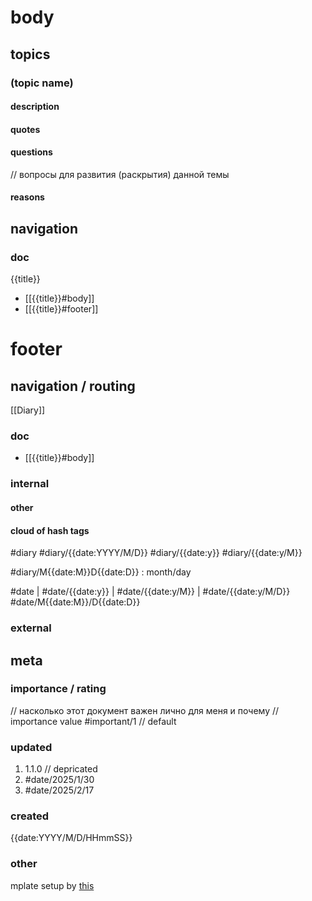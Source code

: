 
# body
## topics
### (topic name)
#### description 
#### quotes
#### questions
// вопросы для развития (раскрытия) данной темы 
#### reasons 
## navigation 
### doc
{{title}}
- [[{{title}}#body]]
- [[{{title}}#footer]]
# footer

## navigation / routing
[[Diary]]
### doc 
- [[{{title}}#body]]
### internal
#### other
#### cloud of hash tags

#diary #diary/{{date:YYYY/M/D}} #diary/{{date:y}} #diary/{{date:y/M}}

#diary/M{{date:M}}D{{date:D}} : month/day

#date | #date/{{date:y}} | #date/{{date:y/M}} | #date/{{date:y/M/D}}
#date/M{{date:M}}/D{{date:D}}
### external
## meta
### importance / rating
// насколько этот документ важен лично для меня и почему
// importance value
#important/1 // default
### updated
1. 1.1.0 // depricated
2. #date/2025/1/30
3. #date/2025/2/17
### created
 {{date:YYYY/M/D/HHmmSS}}
### other
mplate setup by [this](https://help.obsidian.md/web-clipper/variables)

